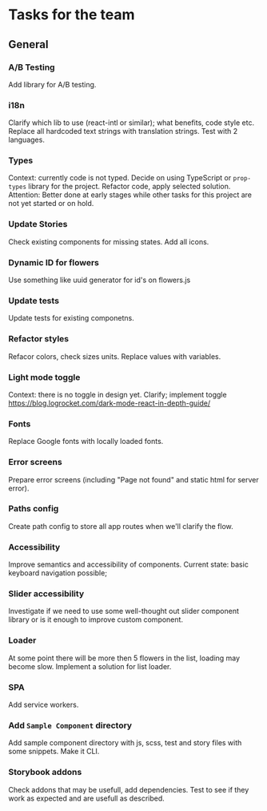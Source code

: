 # Tasks for the team

## General

### A/B Testing

Add library for A/B testing.

### i18n

Clarify which lib to use (react-intl or similar); what benefits, code style etc.
Replace all hardcoded text strings with translation strings. Test with 2 languages.

### Types

Context: currently code is not typed. Decide on using TypeScript or `prop-types` library for the project. Refactor code, apply selected solution.
Attention: Better done at early stages while other tasks for this project are not yet started or on hold.

### Update Stories

Check existing components for missing states. Add all icons.

### Dynamic ID for flowers

Use something like uuid generator for id's on flowers.js

### Update tests

Update tests for existing componetns.

### Refactor styles

Refacor colors, check sizes units. Replace values with variables.

### Light mode toggle

Context: there is no toggle in design yet. Clarify; implement toggle
<https://blog.logrocket.com/dark-mode-react-in-depth-guide/>

### Fonts

Replace Google fonts with locally loaded fonts.

### Error screens

Prepare error screens (including "Page not found" and static html for server error).

### Paths config

Create path config to store all app routes when we'll clarify the flow.

### Accessibility

Improve semantics and accessibility of components.
Current state: basic keyboard navigation possible;

### Slider accessibility

Investigate if we need to use some well-thought out slider component library or is it enough to improve custom component.

### Loader

At some point there will be more then 5 flowers in the list, loading may become slow. Implement a solution for list loader.

### SPA

Add service workers.

### Add `Sample Component` directory

Add sample component directory with js, scss, test and story files with some snippets. Make it CLI.

### Storybook addons

Check addons that may be usefull, add dependencies. Test to see if they work as expected and are usefull as described.
